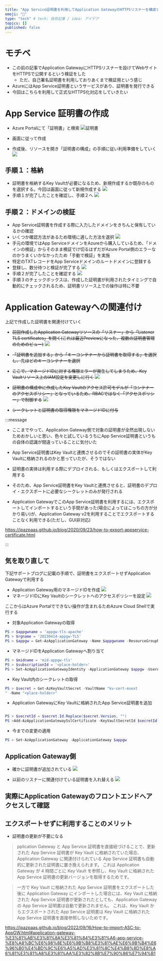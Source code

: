 ```yaml
---
title: "App Service証明書を利用してApplication GatewayのHTTPSリスナーを構成する"
emoji: "🍣"
type: "tech" # tech: 技術記事 / idea: アイデア
topics: []
published: false
---
```


# モチベ
- この前の記事でApplication GatewayにHTTPSリスナーを設けてWebサイトをHTTPSで公開するという検証をした
    - ただ、自己署名証明書を利用しておりあくまで検証用という感じ
- AzureにはApp Service証明書というサービスがあり、証明書を発行できる
- 今回はこちらを利用して正式なHTTPS化対応をしていきたい

# App Service 証明書の作成
- Azure Portalにて「証明書」と検索
![証明書](/images/20230419-appserv-cert/01.png)

- 画面に従って作成
- 作成後、リソースを開き「証明書の構成」の手順に従い利用準備をしていく
![](/images/20230419-appserv-cert/02.png)

## 手順１：格納
- 証明書を格納するKey Vaultが必要になるため、新規作成するか既存のものを選択する。今回は画面に従って新規作成する
![](/images/20230419-appserv-cert/03.png)
- 手順１が完了したことを確認し、手順２へ
![](/images/20230419-appserv-cert/04.png)

## 手順２：ドメインの検証
- App Service証明書を作成する際に入力したドメインをきちんと保有しているかの確認
- いくつか確認方法があるため環境に適した方法を選択
![](/images/20230419-appserv-cert/05.png)
- 手元の環境ではApp ServiceドメインをAzureから購入しているため、「ドメインの検証」からそのまま検証でけ切るはずだがAzure Portal側のエラーなのかうまくいかなかったため「手動で検証」を実施
- 特定のTXTレコードをApp Serviceドメインのルートドメインに登録する
- 登録し、数分待つと検証が完了する
![](/images/20230419-appserv-cert/06.png)
- 手順２が完了したことを確認する
![](/images/20230419-appserv-cert/07.png)
- 手順３のチェックボックスは、作成した証明書が利用されたタイミングで自動的にチェックされるため、証明書リソース上での操作は特に不要

# Application Gatewayへの関連付け

上記で作成した証明書を関連付けていく
- ~~前回作成したApplication Gatewayリソースの「リスナー」から「Listener TLS certificates」を開く(これは最近Previewになった、複数の証明書管理のためのビュー)~~
![](/images/20230419-appserv-cert/08.png)

- ~~「証明書を追加する」から「キーコンテナーから証明書を取得する」を選択し、先ほどのキーコンテナーを選択~~
- ~~ここで、マネージドIDに対する権限エラーが発生してしまうため、Key Vaultリソース上のIAM設定を変更しに行く~~
![](/images/20230419-appserv-cert/09.png)
- ~~証明書の構成中に作成したKey Vaultのアクセス許可モデルが「コンテナーのアクセスポリシー」となっているため、RBACではなく「アクセスポリシー」で制御する~~
![](/images/20230419-appserv-cert/10.png)
- ~~シークレットと証明書の取得権限をマネージドIDに付与~~

:::message
- ここまでやって、Application Gateway側で対象の証明書が全然出現しないためおかしいと思い、色々と試しているうちにApp Service証明書というもの自体の認識が間違っていることに気付いた

- App Service証明書はKey Vaultと連携させるのでその証明書の実体がKey Vaultに格納されるのかと思っていたが、そうではない

- 証明書の実体は利用する際にデプロイされる、もしくはエクスポートして利用する

- そのため、App Service証明書をKey Vaultと連携させると、証明書のデプロイ・エクスポートに必要なシークレットのみが発行される

- Application GatewayでこのApp Service証明書を利用するには、エクスポートしてインポートするという手間があった(場合によってはこっちの方が分かり易い)が、Application Gateway v2を利用することでエクスポートすることなく利用できる(ただし、GUI非対応)

https://jpazpaas.github.io/blog/2020/09/23/how-to-export-appservice-certificate.html

:::

## 気を取り直して
下記サポートブログに記載の手順で、証明書をエクスポートせずApplication Gatewayで利用する

- Application Gateway用のマネージドIDを作成
![](/images/20230419-appserv-cert/14.png)
- マネージドIDにKey Vaultのシークレットへのアクセスポリシーを設定
![](/images/20230419-appserv-cert/15.png)

ここからはAzure Portalでできない操作が含まれるためAzure Cloud Shellで実行する

- 対象Application Gatewayの取得
```powershell
PS > $appgwname = 'appgw-tls-apache'
PS > $rgname = '20230414-appgw-TLS'       
PS > $appgw = Get-AzApplicationGateway -Name $appgwname -ResourceGroupName $rgname    
```
- マネージドIDをApplication Gatewayへ割り当て
``` powershell              
PS > $midname = 'mid-appgw-tls'                   
PS > $subscriptionId = '<place-holder>' 
PS > Set-AzApplicationGatewayIdentity -ApplicationGateway $appgw -UserAssignedIdentityId "/subscriptions/${subscriptionId}/resourceGroups/${rgname}/providers/Microsoft.ManagedIdentity/userAssignedIdentities/${midname}"
```
- Key Vault内のシークレットの取得
```powershell
PS > $secret = Get-AzKeyVaultSecret -VaultName "kv-cert-msext
" -Name "<place-holder>"
```

- Application GatewayにKey Vaultに格納されたApp Service証明書を追加
```powershell

PS > $secretId = $secret.Id.Replace($secret.Version, "") 
PS >Add-AzApplicationGatewaySslCertificate -KeyVaultSecretId $secretId -ApplicationGateway $appgw -Name $secret.Name

```
- 今までの変更の適用
```powershell
PS > Set-AzApplicationGateway -ApplicationGateway $appgw

```

## Application Gateway側
- 確かに証明書が追加されている
![](/images/20230419-appserv-cert/16.png)

- 以前のリスナーに関連付けている証明書を入れ替える
![](/images/20230419-appserv-cert/17.png)

## 実際にApplication Gatewayのフロントエンドへアクセスして確認

## エクスポートせずに利用することのメリット
- 証明書の更新が不要になる
> pplication Gateway と App Service 証明書を直接紐づけることで、更新された App Service 証明書が Key Vault に格納されていた場合、Application Gateway に関連付けられている App Service 証明書も自動的に更新された証明書に置き換えられます。 これは Application Gateway が 4 時間ごとに Key Vault を参照し、Key Vault に格納された App Service 証明書の更新バージョンを取得するためです。

> 一方で Key Vault に格納された App Service 証明書をエクスポートした後に Application Gateway にインポートした場合には、Key Vault に格納された App Service 証明書が更新されたとしても、Application Gateway の App Service 証明書は自動で更新されません。 これは、Key Vault からエクスポートされた App Service 証明書は Key Vault に格納された App Service 証明書を直接参照しないためです。

https://jpazpaas.github.io/blog/2022/09/16/How-to-import-ASC-to-AppGW.html#application-gateway-%E3%81%AB%E3%81%8A%E3%81%84%E3%81%A6-app-service-%E8%A8%BC%E6%98%8E%E6%9B%B8%E3%81%AE%E6%9B%B4%E6%96%B0%E4%BD%9C%E6%A5%AD%E3%81%8C%E4%B8%8D%E8%A6%81%E3%81%A8%E3%81%AA%E3%82%8B%E7%90%86%E7%94%B1